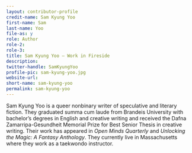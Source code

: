 ```yaml
---
layout: contributor-profile
credit-name: Sam Kyung Yoo
first-name: Sam
last-name: Yoo
file-as: y
role: Author
role-2:
role-3:
title: Sam Kyung Yoo — Work in Fireside
description:
twitter-handle: SamKyungYoo
profile-pic: sam-kyung-yoo.jpg
website-url:
short-name: sam-kyung-yoo
permalink: sam-kyung-yoo
---
```

Sam Kyung Yoo is a queer nonbinary writer of speculative and literary fiction. They graduated summa cum laude from Brandeis University with bachelor’s degrees in English and creative writing and received the Dafna Zamarripa-Gesundheit Memorial Prize for Best Senior Thesis in creative writing. Their work has appeared in _Open Minds Quarterly_ and _Unlocking the Magic: A Fantasy Anthology_. They currently live in Massachusetts where they work as a taekwondo instructor.

